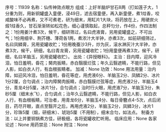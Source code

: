 序号：11939
名称：仙传神效点眼方
组成：上好羊脑炉甘石8两（打如莲子大，1分重为则，用新铜罐盛入童便，浸49日，滤去宿童便，再入新童便，煮1炷香，咬咸酸味不必再煮，又不可煮老，研为细末，用缸片1大块，将药放在上，用硬炭火煅1炷香久，甘石渐渐转如松花色，细心谨慎取起，总秤匀分，作4份，作四法制之：1份用姜汁煮3次，候干，细研筛过，名曰虎液膏，另用瓷罐盛之，不可出气；1份用细辛、荆芥穗、薄荷各1两，煮浓汁大半钟，亦煮3次，如前研细筛过，名曰凤鳞膏，另用瓷罐收贮；1份用晚蚕沙3升，炒为灰，滚水淋灰汁大半钟，亦煮3次，候干，研细，名曰青龙膏，另用瓷罐收贮；1份用童便再煮3次，候干，研细，名曰羊脑玉，另用瓷罐收贮）。
出处：《异授眼科》。
主治：目内障，迎风冷泪，怕日羞明，昏花；胬肉扳睛，赤白翳膜烂弦；年久云翳遮睛，不能行路，但见人影，如白衣人行，有血根扳睛者。
加减：None
功效：None
用法用量：治内障，如迎风冷泪，怕日羞明，昏花等症，用虎液6分、羊脑玉2分、凤鳞2分、冰片1分2厘，合匀调点；治内障胬肉扳睛，赤白翳膜烂弦等症，用虎液2分，羊脑玉4分，青龙4分5厘，冰片1分，合匀调点；治时行火眼，用虎液7分，羊脑玉3分，朱砂5厘（细末水飞），合匀调点；治年久云翳遮睛，不能行路，但见人影，如白衣人行，有血根板睛，可治者，用青龙6分，羊脑玉4分、每日骨簪点4-5次，点后闭目，药尽开眼，直点至翳开之后，再用虎液2分，羊脑玉2分，凤鳞3分，冰片1分，珍珠5厘（煅，研细末）、琥珀5厘（不用制），细末合匀，如法点。
制备方法：以上并要铜锅煮方佳，研极细，各将瓷罐收贮听用。
临床应用：None
各家论述：None
用药禁忌：None
附注：None
